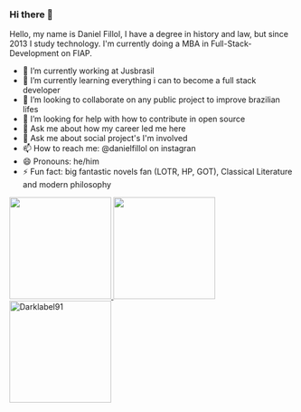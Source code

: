 ### Hi there 👋

Hello, my name is Daniel Fillol, I have a degree in history and law, but since 2013 I study technology. I'm currently doing a MBA in Full-Stack-Development on FIAP. 

- 🔭 I’m currently working at Jusbrasil
- 🌱 I’m currently learning everything i can to become a full stack developer
- 👯 I’m looking to collaborate on any public project to improve brazilian lifes
- 🤔 I’m looking for help with how to contribute in open source
- 💬 Ask me about how my career led me here
- 💬 Ask me about social project's I'm involved
- 📫 How to reach me: @danielfillol on instagran
- 😄 Pronouns: he/him
- ⚡ Fun fact: big fantastic novels fan (LOTR, HP, GOT), Classical Literature and modern philosophy


<div>
<a href="https://github.com/Darklabel91">
<img height="180em" src="https://github-readme-stats.vercel.app/api?username=Darklabel91&show_icons=true&theme=highcontrast&include_all_commits=true&count_private=true"/>
<img height="180em" src="https://github-readme-stats.vercel.app/api/top-langs/?username=Darklabel91&layout=compact&langs_count=7&theme=highcontrast"/>
<img height="180em" src="https://github-readme-streak-stats.herokuapp.com/?user=Darklabel91&theme=highcontrast"&" alt="Darklabel91"/>
</div> 

